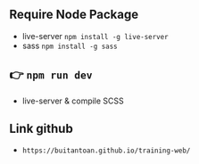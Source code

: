 ## Require Node Package
* live-server `npm install -g live-server`
* sass `npm install -g sass`

## 👉 `npm run dev`
* live-server & compile SCSS

## Link github
* `https://buitantoan.github.io/training-web/` 